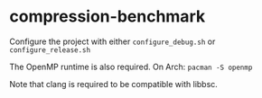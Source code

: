# compression-benchmark

Configure the project with either `configure_debug.sh` or `configure_release.sh`

The OpenMP runtime is also required. On Arch: `pacman -S openmp`

Note that clang is required to be compatible with libbsc.
